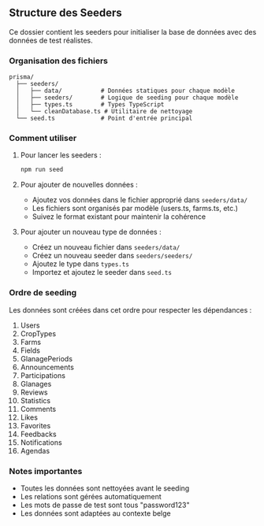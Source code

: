 ## Structure des Seeders

Ce dossier contient les seeders pour initialiser la base de données avec des données de test réalistes.

### Organisation des fichiers

```
prisma/
  ├── seeders/
  │   ├── data/           # Données statiques pour chaque modèle
  │   ├── seeders/        # Logique de seeding pour chaque modèle
  │   ├── types.ts        # Types TypeScript
  │   └── cleanDatabase.ts # Utilitaire de nettoyage
  └── seed.ts             # Point d'entrée principal
```

### Comment utiliser

1. Pour lancer les seeders :
   ```bash
   npm run seed
   ```

2. Pour ajouter de nouvelles données :
   - Ajoutez vos données dans le fichier approprié dans `seeders/data/`
   - Les fichiers sont organisés par modèle (users.ts, farms.ts, etc.)
   - Suivez le format existant pour maintenir la cohérence

3. Pour ajouter un nouveau type de données :
   - Créez un nouveau fichier dans `seeders/data/`
   - Créez un nouveau seeder dans `seeders/seeders/`
   - Ajoutez le type dans `types.ts`
   - Importez et ajoutez le seeder dans `seed.ts`

### Ordre de seeding

Les données sont créées dans cet ordre pour respecter les dépendances :

1. Users
2. CropTypes
3. Farms
4. Fields
5. GlanagePeriods
6. Announcements
7. Participations
8. Glanages
9. Reviews
10. Statistics
11. Comments
12. Likes
13. Favorites
14. Feedbacks
15. Notifications
16. Agendas

### Notes importantes

- Toutes les données sont nettoyées avant le seeding
- Les relations sont gérées automatiquement
- Les mots de passe de test sont tous "password123"
- Les données sont adaptées au contexte belge